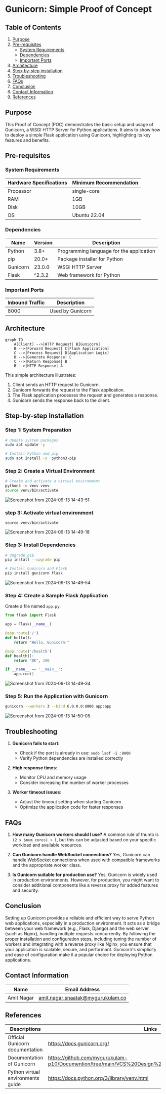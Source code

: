 # Gunicorn: Simple Proof of Concept

## Table of Contents
1. [Purpose](#purpose)
2. [Pre-requisites](#pre-requisites)
   - [System Requirements](#system-requirements)
   - [Dependencies](#dependencies)
   - [Important Ports](#important-ports)
3. [Architecture](#architecture)
4. [Step-by-step installation](#step-by-step-installation)
5. [Troubleshooting](#troubleshooting)
6. [FAQs](#faqs)
7.  [Conclusion](#Conclusion)
8. [Contact Information](#contact-information)
9. [References](#references)

## Purpose
This Proof of Concept (POC) demonstrates the basic setup and usage of Gunicorn, a WSGI HTTP Server for Python applications. It aims to show how to deploy a simple Flask application using Gunicorn, highlighting its key features and benefits.

## Pre-requisites

### System Requirements

| Hardware Specifications | Minimum Recommendation |
|-------------------------|------------------------|
| Processor               | single-core              |
| RAM                     | 1GB                    |
| Disk                    | 10GB                   |
| OS                      | Ubuntu 22.04           |

### Dependencies

| Name     | Version | Description                              |
|----------|---------|------------------------------------------|
| Python   | 3.8+    | Programming language for the application |
| pip      | 20.0+   | Package installer for Python             |
| Gunicorn | 23.0.0  | WSGI HTTP Server                         |
| Flask    |^2.3.2   | Web framework for Python                 |

### Important Ports

| Inbound Traffic | Description     |
|-----------------|-----------------|
| 8000            | Used by Gunicorn|

## Architecture

```mermaid
graph TD
    A[Client] -->|HTTP Request| B[Gunicorn]
    B -->|Forward Request| C[Flask Application]
    C -->|Process Request| D[Application Logic]
    D -->|Generate Response| C
    C -->|Return Response| B
    B -->|HTTP Response| A
```

This simple architecture illustrates:
1. Client sends an HTTP request to Gunicorn.
2. Gunicorn forwards the request to the Flask application.
3. The Flask application processes the request and generates a response.
4. Gunicorn sends the response back to the client.

## Step-by-step installation

### Step 1: System Preparation

```bash
# Update system packages
sudo apt update -y

# Install Python and pip
sudo apt install -y  python3-pip
```

### Step 2: Create a Virtual Environment

```bash
# Create and activate a virtual environment
python3 -m venv venv
source venv/bin/activate
```
![Screenshot from 2024-09-13 14-43-51](https://github.com/user-attachments/assets/e1609450-cef0-44da-b6bf-b8606a0ef5be)

### step 3: Activate virtual environment
```
source venv/bin/activate
```
![Screenshot from 2024-09-13 14-49-18](https://github.com/user-attachments/assets/473bf8b9-9aa1-49ba-a2c9-08e3f1aaeae1)


### Step 3: Install Dependencies

```bash
# Upgrade pip
pip install --upgrade pip

# Install Gunicorn and Flask
pip install gunicorn flask
```
![Screenshot from 2024-09-13 14-49-54](https://github.com/user-attachments/assets/9ab1162f-8126-434c-92d9-aa544bb473d3)

### Step 4: Create a Sample Flask Application

Create a file named `app.py`:

```python
from flask import Flask

app = Flask(__name__)

@app.route('/')
def hello():
    return "Hello, Gunicorn!"

@app.route('/health')
def health():
    return "OK", 200

if __name__ == '__main__':
    app.run()
```

![Screenshot from 2024-09-13 14-49-34](https://github.com/user-attachments/assets/6ec3bfc4-d990-40e7-95e8-b8fa35251c65)


### Step 5: Run the Application with Gunicorn

```bash
gunicorn --workers 3 --bind 0.0.0.0:8000 app:app
```

![Screenshot from 2024-09-13 14-50-05](https://github.com/user-attachments/assets/234591b9-c7c6-4122-ae00-bc755183a785)

## Troubleshooting

1. **Gunicorn fails to start**: 
   - Check if the port is already in use: `sudo lsof -i :8000`
   - Verify Python dependencies are installed correctly

2. **High response times**:
   - Monitor CPU and memory usage
   - Consider increasing the number of worker processes

3. **Worker timeout issues**:
   - Adjust the timeout setting when starting Gunicorn
   - Optimize the application code for faster responses

## FAQs

1. **How many Gunicorn workers should I use?**
   A common rule of thumb is `(2 x $num_cores) + 1`, but this can be adjusted based on your specific workload and available resources.

2. **Can Gunicorn handle WebSocket connections?**
   Yes, Gunicorn can handle WebSocket connections when used with compatible frameworks and the appropriate worker class.

3. **Is Gunicorn suitable for production use?**
   Yes, Gunicorn is widely used in production environments. However, for production, you might want to consider additional components like a reverse proxy for added features and security.


## Conclusion

Setting up Gunicorn provides a reliable and efficient way to serve Python web applications, especially in a production environment. It acts as a bridge between your web framework (e.g., Flask, Django) and the web server (such as Nginx), handling multiple requests concurrently. By following the proper installation and configuration steps, including tuning the number of workers and integrating with a reverse proxy like Nginx, you ensure that your application is scalable, secure, and performant. Gunicorn's simplicity and ease of configuration make it a popular choice for deploying Python applications.


## Contact Information

| Name        | Email Address                          |
|-------------|----------------------------------------|
| Amit Nagar  | amit.nagar.snaatak@mygurukulam.co      |

## References

|Descriptions                                      | Links                                | 
|--------------------------------------------------|--------------------------------------|
|       Official Gunicorn documentation            |    https://docs.gunicorn.org/        |
|           Documentation of Gunicorn              |    https://github.com/mygurukulam-p10/Documention/tree/main/VCS%20Design%20%2B%20POC/Gunicorn/Introduction/                 |
|   Python virtual environments guide              |   https://docs.python.org/3/library/venv.html   |

